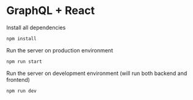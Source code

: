 # GraphQL + React

Install all dependencies

```sh
npm install
```

Run the server on production environment

```sh
npm run start
```

Run the server on development environment (will run both backend and frontend)

```sh
npm run dev
```
